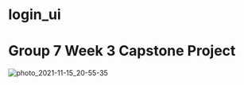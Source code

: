 # login_ui

# Group 7 Week 3 Capstone Project
![photo_2021-11-15_20-55-35](https://user-images.githubusercontent.com/85935192/142434659-d48ed55c-91c5-42ba-bbe2-26fc258b26cc.jpg)
